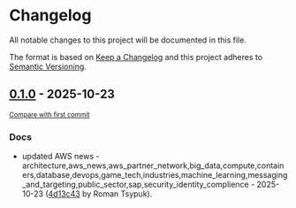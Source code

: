 # Changelog

All notable changes to this project will be documented in this file.

The format is based on [Keep a Changelog](http://keepachangelog.com/en/1.0.0/)
and this project adheres to [Semantic Versioning](http://semver.org/spec/v2.0.0.html).

<!-- insertion marker -->
## [0.1.0](https://github.com/tsypuk/aws-news/releases/tag/ver-2025-10-230.1.0) - 2025-10-23

<small>[Compare with first commit](https://github.com/tsypuk/aws-news/compare/97186e111d98705291d28d94db9d79d257d33bdc...ver-2025-10-23)</small>

### Docs

- updated AWS news - architecture,aws_news,aws_partner_network,big_data,compute,containers,database,devops,game_tech,industries,machine_learning,messaging_and_targeting,public_sector,sap,security_identity_complience - 2025-10-23 ([4d13c43](https://github.com/tsypuk/aws-news/commit/4d13c434df24077491cd4c676b99a8291455e0b1) by Roman Tsypuk).

